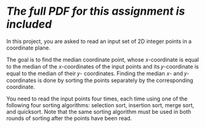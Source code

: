 # *The full PDF for this assignment is included*
In this project, you are asked to read an input set of 2D integer points in a coordinate plane.  

The goal is to find the median coordinate point, whose 𝑥-coordinate is equal to the median of 
the 𝑥-coordinates of the input points and its 𝑦-coordinate is equal to the median of their 𝑦-
coordinates.  Finding the median 𝑥- and 𝑦-coordinates is done by sorting the points separately 
by the corresponding coordinate. 

You need to read the input points four times, each time using one of the following four sorting 
algorithms: selection sort, insertion sort, merge sort, and quicksort.  Note that the same sorting 
algorithm must be used in both rounds of sorting after the points have been read.

